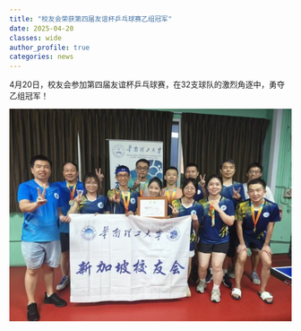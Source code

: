 ```yaml
---
title: "校友会荣获第四届友谊杯乒乓球赛乙组冠军"
date: 2025-04-20
classes: wide
author_profile: true
categories: news
---
```


4月20日，校友会参加第四届友谊杯乒乓球赛，在32支球队的激烈角逐中，勇夺乙组冠军！


![](/assets/images/20250420.jpg)
